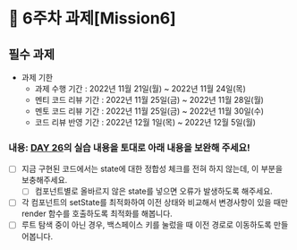 # 📌 6주차 과제[Mission6]

## 필수 과제
- 과제 기한
  - 과제 수행 기간 : 2022년 11월 21일(월) ~ 2022년 11월 24일(목)
  - 멘티 코드 리뷰 기간 : 2022년 11월 25일(금) ~ 2022년 11월 28일(월)
  - 멘토 코드 리뷰 기간 : 2022년 11월 25일(금) ~ 2022년 11월 30일(수)
  - 코드 리뷰 반영 기간 : 2022년 12월 1일(목) ~ 2022년 12월 5일(월)

### 내용: [DAY 26](https://school.programmers.co.kr/app/courses/15053/parts/32445#32446)의 실습 내용을 토대로 아래 내용을 보완해 주세요!
* [ ]  지금 구현된 코드에서는 state에 대한 정합성 체크를 전혀 하지 않는데, 이 부분을 보충해주세요.
    * [ ]  컴포넌트별로 올바르지 않은 state를 넣으면 오류가 발생하도록 해주세요.
* [ ] 각 컴포넌트의 setState를 최적화하여 이전 상태와 비교해서 변경사항이 있을 때만 render 함수를 호출하도록 최적화를 해봅니다.
* [ ] 루트 탐색 중이 아닌 경우, 백스페이스 키를 눌렀을 때 이전 경로로 이동하도록 만들어봅니다.
